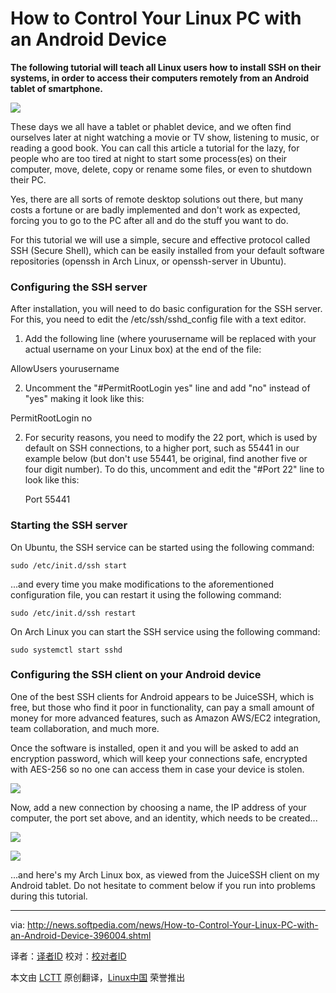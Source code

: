 How to Control Your Linux PC with an Android Device
================================================================================
**The following tutorial will teach all Linux users how to install SSH on their systems, in order to access their computers remotely from an Android tablet of smartphone.**

![](http://i1-news.softpedia-static.com/images/news2/How-to-Control-Your-Linux-PC-with-an-Android-Device-396004-2.jpg)

These days we all have a tablet or phablet device, and we often find ourselves later at night watching a movie or TV show, listening to music, or reading a good book. You can call this article a tutorial for the lazy, for people who are too tired at night to start some process(es) on their computer, move, delete, copy or rename some files, or even to shutdown their PC.

Yes, there are all sorts of remote desktop solutions out there, but many costs a fortune or are badly implemented and don't work as expected, forcing you to go to the PC after all and do the stuff you want to do.

For this tutorial we will use a simple, secure and effective protocol called SSH (Secure Shell), which can be easily installed from your default software repositories (openssh in Arch Linux, or openssh-server in Ubuntu).

### Configuring the SSH server ###

After installation, you will need to do basic configuration for the SSH server. For this, you need to edit the /etc/ssh/sshd_config file with a text editor.

1. Add the following line (where yourusername will be replaced with your actual username on your Linux box) at the end of the file:

AllowUsers yourusername

2. Uncomment the "#PermitRootLogin yes" line and add "no" instead of "yes" making it look like this:

PermitRootLogin no

2. For security reasons, you need to modify the 22 port, which is used by default on SSH connections, to a higher port, such as 55441 in our example below (but don't use 55441, be original, find another five or four digit number). To do this, uncomment and edit the "#Port 22" line to look like this:

    Port 55441

### Starting the SSH server ###

On Ubuntu, the SSH service can be started using the following command:

    sudo /etc/init.d/ssh start

...and every time you make modifications to the aforementioned configuration file, you can restart it using the following command:

    sudo /etc/init.d/ssh restart

On Arch Linux you can start the SSH service using the following command:

    sudo systemctl start sshd

### Configuring the SSH client on your Android device ###

One of the best SSH clients for Android appears to be JuiceSSH, which is free, but those who find it poor in functionality, can pay a small amount of money for more advanced features, such as Amazon AWS/EC2 integration, team collaboration, and much more.

Once the software is installed, open it and you will be asked to add an encryption password, which will keep your connections safe, encrypted with AES-256 so no one can access them in case your device is stolen.

![](http://i1-news.softpedia-static.com/images/extra/LINUX/large/sshlinuxandroid-large_001.jpg)

Now, add a new connection by choosing a name, the IP address of your computer, the port set above, and an identity, which needs to be created...

![](http://i1-news.softpedia-static.com/images/extra/LINUX/large/sshlinuxandroid-large_002.jpg)

![](http://i1-news.softpedia-static.com/images/extra/LINUX/large/sshlinuxandroid-large_003.jpg)

...and here's my Arch Linux box, as viewed from the JuiceSSH client on my Android tablet. Do not hesitate to comment below if you run into problems during this tutorial.

--------------------------------------------------------------------------------

via: http://news.softpedia.com/news/How-to-Control-Your-Linux-PC-with-an-Android-Device-396004.shtml

译者：[译者ID](https://github.com/译者ID) 校对：[校对者ID](https://github.com/校对者ID)

本文由 [LCTT](https://github.com/LCTT/TranslateProject) 原创翻译，[Linux中国](http://linux.cn/) 荣誉推出